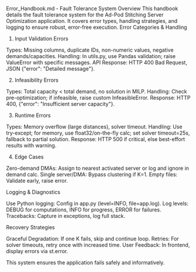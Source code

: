 Error_Handbook.md - Fault Tolerance System
Overview
This handbook details the fault tolerance system for the Ad-Pod Stitching Server Optimization application. It covers error types, handling strategies, and logging to ensure robust, error-free execution.
Error Categories & Handling
1. Input Validation Errors

Types: Missing columns, duplicate IDs, non-numeric values, negative demands/capacities.
Handling: In utils.py, use Pandas validation; raise ValueError with specific messages.
API Response: HTTP 400 Bad Request, JSON {"error": "Detailed message"}.

2. Infeasibility Errors

Types: Total capacity < total demand, no solution in MILP.
Handling: Check pre-optimization; if infeasible, raise custom InfeasibleError.
Response: HTTP 400, {"error": "Insufficient server capacity"}.

3. Runtime Errors

Types: Memory overflow (large distances), solver timeout.
Handling: Use try-except; for memory, use float32/on-the-fly calc; set solver timeout=25s, fallback to partial solution.
Response: HTTP 500 if critical, else best-effort results with warning.

4. Edge Cases

Zero-demand DMAs: Assign to nearest activated server or log and ignore in demand calc.
Single server/DMA: Bypass clustering if K=1.
Empty files: Validate early, raise error.

Logging & Diagnostics

Use Python logging: Config in app.py (level=INFO, file=app.log).
Log levels: DEBUG for computations, INFO for progress, ERROR for failures.
Tracebacks: Capture in exceptions, log full stack.

Recovery Strategies

Graceful Degradation: If one K fails, skip and continue loop.
Retries: For solver timeouts, retry once with increased time.
User Feedback: In frontend, display errors via st.error.

This system ensures the application fails safely and informatively.